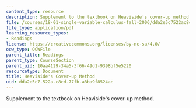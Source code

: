 ```yaml
---
content_type: resource
description: Supplement to the textbook on Heaviside's cover-up method.
file: /courses/18-01-single-variable-calculus-fall-2006/dda2e5c7522ac8cd77fba8ba9f8524ac_f_hscvr_up_methd.pdf
file_type: application/pdf
learning_resource_types:
- Readings
license: https://creativecommons.org/licenses/by-nc-sa/4.0/
ocw_type: OCWFile
parent_title: Readings
parent_type: CourseSection
parent_uid: 10aa4129-34a5-3f66-49d1-9398bf5e5220
resourcetype: Document
title: Heaviside's Cover-up Method
uid: dda2e5c7-522a-c8cd-77fb-a8ba9f8524ac
---
```

Supplement to the textbook on Heaviside's cover-up method.